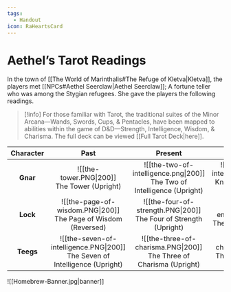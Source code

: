 ```yaml
---
tags:
  - Handout
icon: RaHeartsCard
---
```


# Aethel’s Tarot Readings

In the town of [[The World of Marinthalis#The Refuge of Kletva|Kletva]], the players met [[NPCs#Aethel Seerclaw|Aethel Seerclaw]]; A fortune teller who was among the Stygian refugees. She gave the players the following readings.

>[!info] For those familiar with Tarot, the traditional suites of the Minor Arcana—Wands, Swords, Cups, & Pentacles, have been mapped to abilities within the game of D&D—Strength, Intelligence, Wisdom, & Charisma. The full deck can be viewed [[Full Tarot Deck|here]].

| Character |                                      Past                                      |                                  Present                                   |                                    Future                                     |
|:---------:|:------------------------------------------------------------------------------:|:--------------------------------------------------------------------------:|:-----------------------------------------------------------------------------:|
| **Gnar**  |                 ![[the-tower.PNG\|200]]<br>The Tower (Upright)                 | ![[the-two-of-intelligence.png\|200]]<br>The Two of Intelligence (Upright) | ![[the-knight-of-intelligence.PNG\|200]]<br>Knight of Intelligence (Reversed) |
| **Lock**  |       ![[the-page-of-wisdom.PNG\|200]]<br>The Page of Wisdom (Reversed)        |    ![[the-four-of-strength.PNG\|200]]<br>The Four of Strength (Upright)    |              ![[the-emperor.PNG\|200]]<br>The Emperor (Upright)               |
| **Teegs** | ![[the-seven-of-intelligence.PNG\|200]]<br>The Seven of Intelligence (Upright) |   ![[the-three-of-charisma.PNG\|200]]<br>The Three of Charisma (Upright)   |      ![[the-ten-of-charisma.PNG\|200]]<br>The Ten of Charisma (Upright)       |

![[Homebrew-Banner.jpg|banner]]
